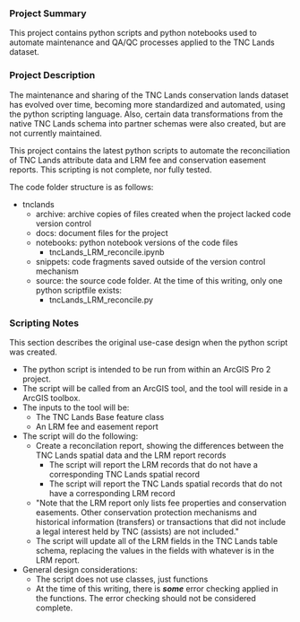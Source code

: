 ### Project Summary

This project contains python scripts and python notebooks used to automate maintenance and QA/QC processes applied to the TNC Lands dataset.

### Project Description

The maintenance and sharing of the TNC Lands conservation lands dataset has evolved over time, becoming more standardized and automated, using the python scripting language.  Also, certain data transformations from the native TNC Lands schema into partner schemas were also created, but are not currently maintained.

This project contains the latest python scripts to automate the reconciliation of TNC Lands attribute data and LRM fee and conservation easement reports. This scripting is not complete, nor fully tested.

The code folder structure is as follows:
- tnclands
    - archive: archive copies of files created when the project lacked code version control
    - docs: document files for the project
    - notebooks: python notebook versions of the code files
        - tncLands_LRM_reconcile.ipynb
    - snippets: code fragments saved outside of the version control mechanism
    - source: the source code folder. At the time of this writing, only one python scriptfile exists:
        - tncLands_LRM_reconcile.py

### Scripting Notes

This section describes the original use-case design when the python script was created.

- The python script is intended to be run from within an ArcGIS Pro 2 project.
- The script will be called from an ArcGIS tool, and the tool will reside in a ArcGIS toolbox.
- The inputs to the tool will be:
    - The TNC Lands Base feature class
    - An LRM fee and easement report
- The script will do the following:
    - Create a reconcilation report, showing the differences between the TNC Lands spatial data and the LRM report records
        - The script will report the LRM records that do not have a corresponding TNC Lands spatial record
        - The script will report the TNC Lands spatial records that do not have a corresponding LRM record
    - "Note that the LRM report only lists fee properties and conservation easements.  Other conservation protection mechanisms and historical information (transfers) or transactions that did not include a legal interest held by TNC (assists) are not included."
    - The script will update all of the LRM fields in the TNC Lands table schema, replacing the values in the fields with whatever is in the LRM report.
- General design considerations:
    - The script does not use classes, just functions
    - At the time of this writing, there is ***some*** error checking applied in the functions. The error checking should not be considered complete.
